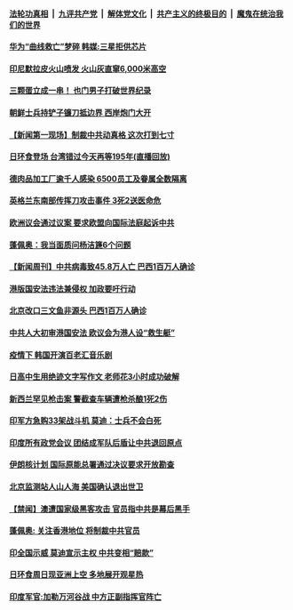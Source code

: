####  [法轮功真相](../../../../basic/blob/master/README.md?t=06220231) &nbsp;|&nbsp; [九评共产党](../../../../9ping.md/blob/master/README.md?t=06220231) &nbsp;|&nbsp; [解体党文化](../../../../jtdwh.md/blob/master/README.md?t=06220231)  &nbsp;|&nbsp; [共产主义的终极目的](../../../../gczydzjmd.md/blob/master/README.md?t=06220231) &nbsp;|&nbsp; [魔鬼在统治我们的世界](../../../../mgztzwmdsj.md/blob/master/README.md?t=06220231) 


#### [华为“曲线救亡”梦碎 韩媒:三星拒供芯片](../pages/prog202/a102876274.md?t=06220231) 

#### [印尼默拉皮火山喷发 火山灰直窜6,000米高空](../pages/prog202/a102876220.md?t=06220231) 

#### [三颗蛋立成一串！ 也门男子打破世界纪录](../pages/prog202/a102876183.md?t=06220231) 

#### [朝鲜士兵持铲子镰刀抵边界 西岸炮门大开](../pages/prog202/a102876179.md?t=06220231) 

#### [【新闻第一现场】制裁中共动真格 这次打到七寸](../pages/prog202/a102876202.md?t=06220231) 

#### [日环食登场 台湾错过今天再等195年(直播回放)](../pages/prog202/a102876017.md?t=06220231) 

#### [德肉品加工厂逾千人感染 6500员工及眷属全数隔离](../pages/prog202/a102876050.md?t=06220231) 

#### [英格兰东南部传挥刀攻击事件 3死2送医命危](../pages/prog202/a102876037.md?t=06220231) 

#### [欧洲议会通过议案 要求欧盟向国际法庭起诉中共](../pages/prog202/a102875856.md?t=06220231) 


#### [蓬佩奥：我当面质问杨洁篪6个问题](../pages/prog202/a102875972.md?t=06220231) 

#### [【新闻周刊】中共病毒致45.8万人亡 巴西1百万人确诊](../pages/prog202/a102875888.md?t=06220231) 

#### [港版国安法违法兼侵权 加政要吁行动](../pages/prog202/a102875809.md?t=06220231) 


#### [北京改口三文鱼非源头 巴西1百万人确诊](../pages/prog202/a102875735.md?t=06220231) 

#### [中共人大初审港国安法 欧议会为港人设“救生艇”](../pages/prog202/a102875714.md?t=06220231) 

#### [疫情下 韩国开演百老汇音乐剧](../pages/prog202/a102875699.md?t=06220231) 

#### [日高中生用绝迹文字写作文 老师花3小时成功破解](../pages/prog202/a102875548.md?t=06220231) 

#### [新西兰罕见枪击案 警截查车辆遭枪杀酿1死2伤](../pages/prog202/a102875531.md?t=06220231) 

#### [印军方急购33架战斗机 莫迪：士兵不会白死](../pages/prog202/a102875495.md?t=06220231) 

#### [印度所有政党会议 团结成军队后盾让中共退回原点](../pages/prog202/a102875404.md?t=06220231) 

#### [伊朗核计划 国际原能总署通过决议要求开放勘查](../pages/prog202/a102874020.md?t=06220231) 


#### [北京监测站人山人海 美国确认退出世卫](../pages/prog202/a102875239.md?t=06220231) 

#### [【禁闻】澳遭国家级黑客攻击 官员指中共是幕后黑手](../pages/prog202/a102875187.md?t=06220231) 

#### [蓬佩奥: 关注香港地位 将制裁中共官员](../pages/prog202/a102875164.md?t=06220231) 

#### [印全国示威 莫迪宣示主权 中共变相“赔款”](../pages/prog202/a102875152.md?t=06220231) 

#### [日环食周日现亚洲上空 多地展开观星热](../pages/prog202/a102875144.md?t=06220231) 

#### [印度军官:加勒万河谷战 中方正副指挥官阵亡](../pages/prog202/a102875111.md?t=06220231) 


